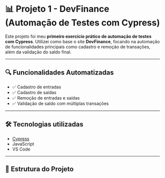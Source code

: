 # 📊 Projeto 1 - DevFinance (Automação de Testes com Cypress)

Este projeto foi meu **primeiro exercício prático de automação de testes com Cypress**. Utilizei como base o site **DevFinance**, focando na automação de funcionalidades principais como cadastro e remoção de transações, além da validação do saldo final.

---

## 🔍 Funcionalidades Automatizadas

- ✅ Cadastro de entradas
- ✅ Cadastro de saídas
- ✅ Remoção de entradas e saídas
- ✅ Validação de saldo com múltiplas transações

---

## 🛠 Tecnologias utilizadas

- [Cypress](https://www.cypress.io/)
- JavaScript
- VS Code

---

## 📂 Estrutura do Projeto

